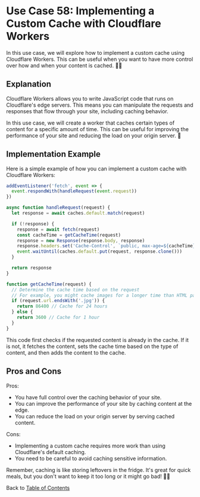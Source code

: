 # Use Case 58: Implementing a Custom Cache with Cloudflare Workers

In this use case, we will explore how to implement a custom cache using Cloudflare Workers. This can be useful when you want to have more control over how and when your content is cached. 🧠💡

## Explanation

Cloudflare Workers allows you to write JavaScript code that runs on Cloudflare's edge servers. This means you can manipulate the requests and responses that flow through your site, including caching behavior. 

In this use case, we will create a worker that caches certain types of content for a specific amount of time. This can be useful for improving the performance of your site and reducing the load on your origin server. 🚀

## Implementation Example

Here is a simple example of how you can implement a custom cache with Cloudflare Workers:

```javascript
addEventListener('fetch', event => {
  event.respondWith(handleRequest(event.request))
})

async function handleRequest(request) {
  let response = await caches.default.match(request)

  if (!response) {
    response = await fetch(request)
    const cacheTime = getCacheTime(request)
    response = new Response(response.body, response)
    response.headers.set('Cache-Control', `public, max-age=${cacheTime}`)
    event.waitUntil(caches.default.put(request, response.clone()))
  }

  return response
}

function getCacheTime(request) {
  // Determine the cache time based on the request
  // For example, you might cache images for a longer time than HTML pages
  if (request.url.endsWith('.jpg')) {
    return 86400 // Cache for 24 hours
  } else {
    return 3600 // Cache for 1 hour
  }
}
```

This code first checks if the requested content is already in the cache. If it is not, it fetches the content, sets the cache time based on the type of content, and then adds the content to the cache.

## Pros and Cons

Pros:
- You have full control over the caching behavior of your site.
- You can improve the performance of your site by caching content at the edge.
- You can reduce the load on your origin server by serving cached content.

Cons:
- Implementing a custom cache requires more work than using Cloudflare's default caching.
- You need to be careful to avoid caching sensitive information.

Remember, caching is like storing leftovers in the fridge. It's great for quick meals, but you don't want to keep it too long or it might go bad! 🍲😄

Back to [Table of Contents](../table_of_contents.md)